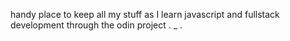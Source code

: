 handy place to keep all my stuff as I learn javascript and fullstack development
through the odin project . _ .
